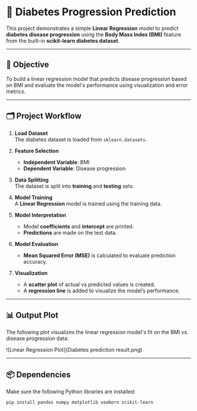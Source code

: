 # 🧪 Diabetes Progression Prediction

This project demonstrates a simple **Linear Regression** model to predict **diabetes disease progression** using the **Body Mass Index (BMI)** feature from the built-in **scikit-learn diabetes dataset**.

---

## 📌 Objective

To build a linear regression model that predicts disease progression based on BMI and evaluate the model's performance using visualization and error metrics.

---

## 🗂️ Project Workflow

1. **Load Dataset**  
   The diabetes dataset is loaded from `sklearn.datasets`.

2. **Feature Selection**  
   - **Independent Variable**: BMI  
   - **Dependent Variable**: Disease progression

3. **Data Splitting**  
   The dataset is split into **training** and **testing** sets.

4. **Model Training**  
   A **Linear Regression** model is trained using the training data.

5. **Model Interpretation**  
   - Model **coefficients** and **intercept** are printed.  
   - **Predictions** are made on the test data.

6. **Model Evaluation**  
   - **Mean Squared Error (MSE)** is calculated to evaluate prediction accuracy.

7. **Visualization**  
   - A **scatter plot** of actual vs predicted values is created.  
   - A **regression line** is added to visualize the model’s performance.

---

## 📊 Output Plot

The following plot visualizes the linear regression model's fit on the BMI vs. disease progression data:

![Linear Regression Plot](Diabetes prediction result.png)

---

## 📦 Dependencies

Make sure the following Python libraries are installed:

```bash
pip install pandas numpy matplotlib seaborn scikit-learn
